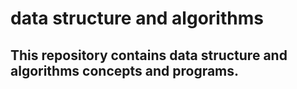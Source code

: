 # data structure and algorithms

## This repository contains data structure and algorithms concepts and programs.